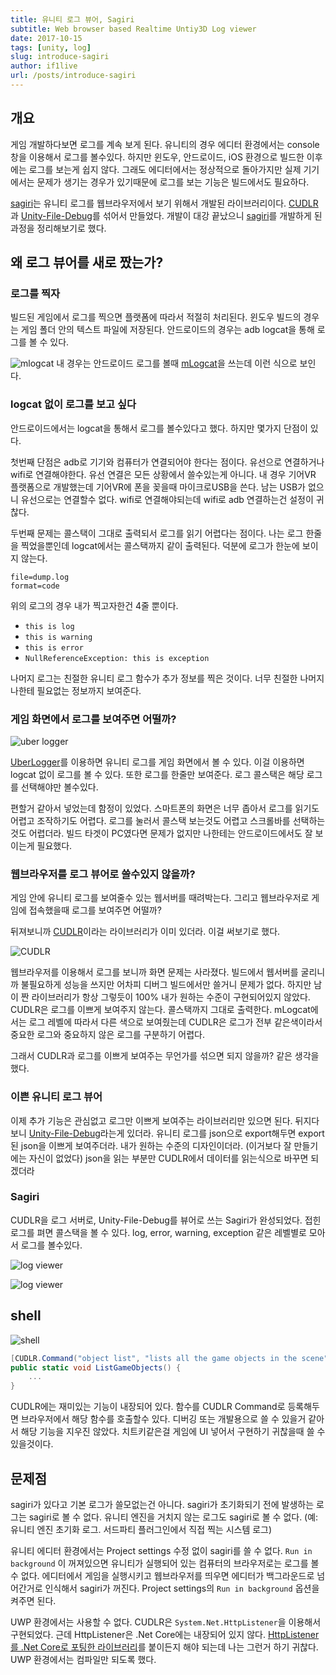 ```yaml
---
title: 유니티 로그 뷰어, Sagiri
subtitle: Web browser based Realtime Untiy3D Log viewer 
date: 2017-10-15
tags: [unity, log]
slug: introduce-sagiri
author: if1live
url: /posts/introduce-sagiri
---
```


## 개요

게임 개발하다보면 로그를 계속 보게 된다.
유니티의 경우 에디터 환경에서는 console창을 이용해서 로그를 볼수있다.
하지만 윈도우, 안드로이드, iOS 환경으로 빌드한 이후에는 로그를 보는게 쉽지 않다.
그래도 에디터에서는 정상적으로 돌아가지만 실제 기기에서는 문제가 생기는 경우가 있기때문에 로그를 보는 기능은 빌드에서도 필요하다.

[sagiri][repo-sagiri]는 유니티 로그를 웹브라우저에서 보기 위해서 개발된 라이브러리이다.
[CUDLR][repo-cudlr]과 [Unity-File-Debug][repo-unity-file-debug]를 섞어서 만들었다.
개발이 대강 끝났으니 [sagiri][repo-sagiri]를 개발하게 된 과정을 정리해보기로 했다.

## 왜 로그 뷰어를 새로 짰는가?

### 로그를 찍자

빌드된 게임에서 로그를 찍으면 플랫폼에 따라서 적절히 처리된다.
윈도우 빌드의 경우는 게임 폴더 안의 텍스트 파일에 저장된다.
안드로이드의 경우는 adb logcat을 통해 로그를 볼 수 있다.

![mlogcat]({attach}introduce-sagiri/mlogcat.png)
내 경우는 안드로이드 로그를 볼때 [mLogcat][site-mlogcat]을 쓰는데 이런 식으로 보인다.

<!--adsense-->

### logcat 없이 로그를 보고 싶다
안드로이드에서는 logcat을 통해서 로그를 볼수있다고 했다.
하지만 몇가지 단점이 있다.

첫번째 단점은 adb로 기기와 컴퓨터가 연결되어야 한다는 점이다.
유선으로 연결하거나 wifi로 연결해야한다.
유선 연결은 모든 상황에서 쓸수있는게 아니다.
내 경우 기어VR 플랫폼으로 개발했는데 기어VR에 폰을 꽂을때 마이크로USB을 쓴다.
남는 USB가 없으니 유선으로는 연결할수 없다.
wifi로 연결해야되는데 wifi로 adb 연결하는건 설정이 귀찮다.

두번째 문제는 콜스택이 그대로 출력되서 로그를 읽기 어렵다는 점이다.
나는 로그 한줄을 찍었을뿐인데 logcat에서는 콜스택까지 같이 출력된다.
덕분에 로그가 한눈에 보이지 않는다.

~~~maya:view
file=dump.log
format=code
~~~

위의 로그의 경우 내가 찍고자한건 4줄 뿐이다.

* `this is log`
* `this is warning`
* `this is error`
* `NullReferenceException: this is exception`

나머지 로그는 친절한 유니티 로그 함수가 추가 정보를 찍은 것이다.
너무 친절한 나머지 나한테 필요없는 정보까지 보여준다.

### 게임 화면에서 로그를 보여주면 어떨까?

![uber logger]({attach}introduce-sagiri/UberConsoleGame.png)

[UberLogger][repo-uber-logger]를 이용하면 유니티 로그를 게임 화면에서 볼 수 있다.
이걸 이용하면 logcat 없이 로그를 볼 수 있다.
또한 로그를 한줄만 보여준다. 로그 콜스택은 해당 로그를 선택해야만 볼수있다.

편할거 같아서 넣었는데 함정이 있었다.
스마트폰의 화면은 너무 좁아서 로그를 읽기도 어렵고 조작하기도 어렵다.
로그를 눌러서 콜스택 보는것도 어렵고 스크롤바를 선택하는 것도 어렵더라.
빌드 타겟이 PC였다면 문제가 없지만 나한테는 안드로이드에서도 잘 보이는게 필요했다.

### 웹브라우저를 로그 뷰어로 쓸수있지 않을까?

게임 안에 유니티 로그를 보여줄수 있는 웹서버를 때려박는다.
그리고 웹브라우저로 게임에 접속했을때 로그를 보여주면 어떨까?

뒤져보니까 [CUDLR][repo-cudlr]이라는 라이브러리가 이미 있더라.
이걸 써보기로 했다.

![CUDLR]({attach}introduce-sagiri/cudlr.jpg)

웹브라우저를 이용해서 로그를 보니까 화면 문제는 사라졌다.
빌드에서 웹서버를 굴리니까 불필요하게 성능을 쓰지만 어차피 디버그 빌드에서만 쓸거니 문제가 없다.
하지만 남이 짠 라이브러리가 항상 그렇듯이 100% 내가 원하는 수준이 구현되어있지 않았다.
CUDLR은 로그를 이쁘게 보여주지 않는다.
콜스택까지 그대로 출력한다.
mLogcat에서는 로그 레벨에 따라서 다른 색으로 보여줬는데 CUDLR은 로그가 전부 같은색이라서 중요한 로그와 중요하지 않은 로그를 구분하기 어렵다.

그래서 CUDLR과 로그를 이쁘게 보여주는 무언가를 섞으면 되지 않을까? 같은 생각을 했다.

### 이쁜 유니티 로그 뷰어

이제 추가 기능은 관심없고 로그만 이쁘게 보여주는 라이브러리만 있으면 된다.
뒤지다보니 [Unity-File-Debug][repo-unity-file-debug]라는게 있더라.
유니티 로그를 json으로 export해두면 export된 json을 이쁘게 보여주더라.
내가 원하는 수준의 디자인이더라. (이거보다 잘 만들기에는 자신이 없었다)
json을 읽는 부분만 CUDLR에서 데이터를 읽는식으로 바꾸면 되겠더라

### Sagiri

CUDLR을 로그 서버로, Unity-File-Debug를 뷰어로 쓰는 Sagiri가 완성되었다.
접힌 로그를 펴면 콜스택을 볼 수 있다.
log, error, warning, exception 같은 레벨별로 모아서 로그를 볼수있다.

![log viewer]({attach}introduce-sagiri/sagiri-log-1.png)

![log viewer]({attach}introduce-sagiri/sagiri-log-2.png)

## shell

![shell]({attach}introduce-sagiri/sagiri-shell.png)

```csharp
[CUDLR.Command("object list", "lists all the game objects in the scene")]
public static void ListGameObjects() {
    ...    
}
```

CUDLR에는 재미있는 기능이 내장되어 있다.
함수를 CUDLR Command로 등록해두면 브라우저에서 해당 함수를 호출할수 있다.
디버깅 또는 개발용으로 쓸 수 있을거 같아서 해당 기능을 지우진 않았다.
치트키같은걸 게임에 UI 넣어서 구현하기 귀찮을때 쓸 수 있을것이다.

## 문제점

sagiri가 있다고 기본 로그가 쓸모없는건 아니다.
sagiri가 초기화되기 전에 발생하는 로그는 sagiri로 볼 수 없다.
유니티 엔진을 거치지 않는 로그도 sagiri로 볼 수 없다.
(예: 유니티 엔진 초기화 로그. 서드파티 플러그인에서 직접 찍는 시스템 로그)

유니티 에디터 환경에서는 Project settings 수정 없이 sagiri를 쓸 수 없다.
`Run in background` 이 꺼져있으면 유니티가 실행되어 있는 컴퓨터의 브라우저로는 로그를 볼 수 없다.
에디터에서 게임을 실행시키고 웹브라우저를 띄우면 에디터가 백그라운드로 넘어간거로 인식해서 sagiri가 꺼진다.
Project settings의 `Run in background` 옵션을 켜주면 된다.

UWP 환경에서는 사용할 수 없다.
CUDLR은 `System.Net.HttpListener`을 이용해서 구현되었다.
근데 HttpListener은 .Net Core에는 내장되어 있지 않다.
[HttpListener를 .Net Core로 포팅한 라이브러리][repo-http-listener]를 붙이든지 해야 되는데 나는 그런거 하기 귀찮다.
UWP 환경에서는 컴파일만 되도록 했다. 

[repo-sagiri]: https://github.com/5minlab/sagiri
[repo-cudlr]: https://github.com/proletariatgames/CUDLR
[repo-unity-file-debug]: https://github.com/Sacred-Seed-Studio/Unity-File-Debug
[repo-uber-logger]: https://github.com/bbbscarter/UberLogger
[site-mlogcat]: http://mlogcat.tistory.com/
[repo-http-listener]: https://github.com/robertsundstrom/HttpListener
